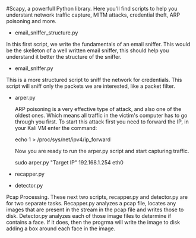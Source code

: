 #Scapy, a powerfull Python library. Here you'll find scripts to help you understant network traffic capture, MITM attacks, credential theft, ARP poisoning and more.

- email_sniffer_structure.py

In this first script, we write the fundamentals of an email sniffer. This would be the skelleton of a well written email sniffer, this should help you understand it better the structure of the sniffer.

- email_sniffer.py

This is a more structured script to sniff the network for credentials. This script will sniff only the packets we are interested, like a packet filter. 

- arper.py

  ARP poisoning is a very effective type of attack, and also one of the oldest ones. Which means all traffic in the victim's computer has to go through you first.
  To start this attack first you need to forward the IP, in your Kali VM enter the command:

  echo 1 > /proc/sys/net/ipv4/ip_forward

  Now you are ready to run the arper.py script and start capturing traffic.

  sudo arper.py "Target IP" 192.168.1.254 eth0

- recapper.py

- detector.py

Pcap Processing. These next two scripts, recapper.py and detector.py are for two separate tasks. Recapper.py analyzes a pcap file, locates any images  that are present in the stream in the pcap file and writes those to disk. Detector.py analyzes each of those image files to determine if contains a face. If it does, then the progrma will write the image to disk adding a box around each face in the image.
